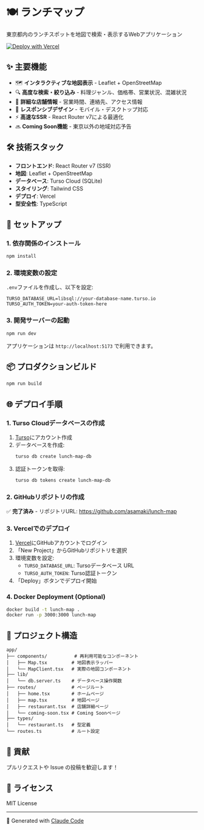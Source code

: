 # 🍽️ ランチマップ

東京都内のランチスポットを地図で検索・表示するWebアプリケーション

[![Deploy with Vercel](https://vercel.com/button)](https://vercel.com/new/clone?repository-url=https://github.com/asamaki/lunch-map)

## ✨ 主要機能

- 🗺️ **インタラクティブな地図表示** - Leaflet + OpenStreetMap
- 🔍 **高度な検索・絞り込み** - 料理ジャンル、価格帯、営業状況、混雑状況
- 🏪 **詳細な店舗情報** - 営業時間、連絡先、アクセス情報
- 📱 **レスポンシブデザイン** - モバイル・デスクトップ対応
- ⚡ **高速なSSR** - React Router v7による最適化
- 🔜 **Coming Soon機能** - 東京以外の地域対応予告

## 🛠️ 技術スタック

- **フロントエンド**: React Router v7 (SSR)
- **地図**: Leaflet + OpenStreetMap
- **データベース**: Turso Cloud (SQLite)
- **スタイリング**: Tailwind CSS
- **デプロイ**: Vercel
- **型安全性**: TypeScript

## 🚀 セットアップ

### 1. 依存関係のインストール

```bash
npm install
```

### 2. 環境変数の設定

`.env`ファイルを作成し、以下を設定:

```env
TURSO_DATABASE_URL=libsql://your-database-name.turso.io
TURSO_AUTH_TOKEN=your-auth-token-here
```

### 3. 開発サーバーの起動

```bash
npm run dev
```

アプリケーションは `http://localhost:5173` で利用できます。

## 📦 プロダクションビルド

```bash
npm run build
```

## 🌐 デプロイ手順

### 1. Turso Cloudデータベースの作成

1. [Turso](https://turso.tech/)にアカウント作成
2. データベースを作成:
   ```bash
   turso db create lunch-map-db
   ```
3. 認証トークンを取得:
   ```bash
   turso db tokens create lunch-map-db
   ```

### 2. GitHubリポジトリの作成

✅ **完了済み** - リポジトリURL: https://github.com/asamaki/lunch-map

### 3. Vercelでのデプロイ

1. [Vercel](https://vercel.com/)にGitHubアカウントでログイン
2. 「New Project」からGitHubリポジトリを選択
3. 環境変数を設定:
   - `TURSO_DATABASE_URL`: Tursoデータベース URL
   - `TURSO_AUTH_TOKEN`: Turso認証トークン
4. 「Deploy」ボタンでデプロイ開始

### 4. Docker Deployment (Optional)

```bash
docker build -t lunch-map .
docker run -p 3000:3000 lunch-map
```

## 📁 プロジェクト構造

```
app/
├── components/          # 再利用可能なコンポーネント
│   ├── Map.tsx         # 地図表示ラッパー
│   └── MapClient.tsx   # 実際の地図コンポーネント
├── lib/
│   └── db.server.ts    # データベース操作関数
├── routes/             # ページルート
│   ├── home.tsx        # ホームページ
│   ├── map.tsx         # 地図ページ
│   ├── restaurant.tsx  # 店舗詳細ページ
│   └── coming-soon.tsx # Coming Soonページ
├── types/
│   └── restaurant.ts   # 型定義
└── routes.ts           # ルート設定
```

## 🤝 貢献

プルリクエストや Issue の投稿を歓迎します！

## 📄 ライセンス

MIT License

---

🤖 Generated with [Claude Code](https://claude.ai/code)
